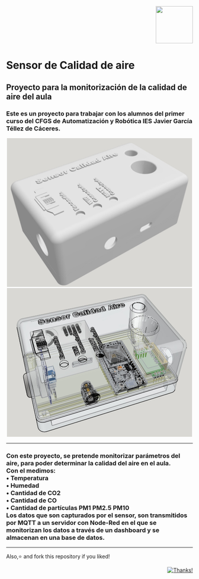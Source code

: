 <div align="right">
  <img src="https://github.com/Carl0bre/Calidad_aire/master/test/qr-code.png" width="100" height="100">
</div>

# Sensor de Calidad de aire

## Proyecto para la monitorización de la calidad de aire del aula

### Este es un proyecto para trabajar con los alumnos del primer curso del CFGS de Automatización y Robótica IES Javier García Téllez de Cáceres.

<p align="center">
<img src="https://github.com/Carl0bre/Calidad_aire/blob/master/images/Sensor_box.jpg"  width="500" height="400">
 <img src="https://github.com/Carl0bre/Calidad_aire/blob/master/images/Sensor_box2.jpg"  width="500" height="400">
</p>

---

<h3> Con este proyecto, se pretende monitorizar parámetros del aire, para poder determinar la calidad del aire en el aula.<br />
Con el medimos:<br />
•	Temperatura <br />
•	Humedad <br />
•	Cantidad de CO2 <br />
•	Cantidad de CO <br />
•	Cantidad de partículas PM1 PM2.5 PM10<br />
Los datos que son capturados por el sensor, son transmitidos por MQTT a un servidor con Node-Red en el que se monitorizan los datos a través de un dashboard y se almacenan en una base de datos.
</h4>

---
<p align="left">
    Also,⭐️ and fork this repository if you liked!
</p>

<div align="right">
  
  [![Thanks!](https://img.shields.io/badge/Thanks%20for%20visiting-Carlobre-1EAEDB.svg)](https://www.github.com/Carl0bre/)

</div>